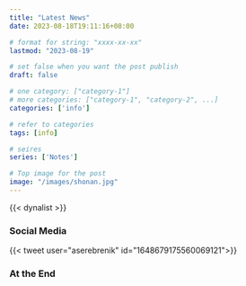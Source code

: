 ```yaml
---
title: "Latest News"
date: 2023-08-18T19:11:16+08:00

# format for string: "xxxx-xx-xx"
lastmod: "2023-08-19"

# set false when you want the post publish
draft: false

# one category: ["category-1"] 
# more categories: ["category-1", "category-2", ...]
categories: ['info']

# refer to categories
tags: [info]

# seires
series: ['Notes']

# Top image for the post
image: "/images/shonan.jpg"
---
```


<!--more-->


{{< dynalist >}}

### Social Media
{{< tweet user="aserebrenik" id="1648679175560069121">}}

### At the End